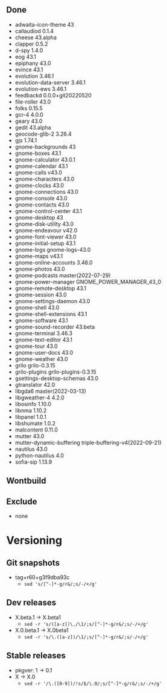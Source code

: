 ## Done
- adwaita-icon-theme 43
- callaudiod 0.1.4
- cheese 43.alpha
- clapper 0.5.2
- d-spy 1.4.0
- eog 43.1
- epiphany 43.0
- evince 43.1
- evolution 3.46.1
- evolution-data-server 3.46.1
- evolution-ews 3.46.1
- feedbackd 0.0.0+git20220520
- file-roller 43.0
- folks 0.15.5
- gcr-4 4.0.0
- geary 43.0
- gedit 43.alpha
- geocode-glib-2 3.26.4
- gjs 1.74.1
- gnome-backgrounds 43
- gnome-boxes 43.1
- gnome-calculator 43.0.1
- gnome-calendar 43.1
- gnome-calls v43.0
- gnome-characters 43.0
- gnome-clocks 43.0
- gnome-connections 43.0
- gnome-console 43.0
- gnome-contacts 43.0
- gnome-control-center 43.1
- gnome-desktop 43
- gnome-disk-utility 43.0
- gnome-endeavour v42.0
- gnome-font-viewer 43.0
- gnome-initial-setup 43.1
- gnome-logs gnome-logs-43.0
- gnome-maps v43.1
- gnome-online-accounts 3.46.0
- gnome-photos 43.0
- gnome-podcasts master(2022-07-29)
- gnome-power-manager GNOME_POWER_MANAGER_43_0
- gnome-remote-desktop 43.1
- gnome-session 43.0
- gnome-settings-daemon 43.0
- gnome-shell 43.0
- gnome-shell-extensions 43.1
- gnome-software 43.1
- gnome-sound-recorder 43.beta
- gnome-terminal 3.46.3
- gnome-text-editor 43.1
- gnome-tour 43.0
- gnome-user-docs 43.0
- gnome-weather 43.0
- grilo grilo-0.3.15
- grilo-plugins grilo-plugins-0.3.15
- gsettings-desktop-schemas 43.0
- gtranslator 42.0
- libgda6 master(2022-03-13)
- libgweather-4 4.2.0
- libosinfo 1.10.0
- libnma 1.10.2
- libpanel 1.0.1
- libshumate 1.0.2
- malcontent 0.11.0
- mutter 43.0
- mutter-dynamic-buffering triple-buffering-v4(2022-09-21)
- nautilus 43.0
- python-nautilus 4.0
- sofia-sip 1.13.9

## Wontbuild

## Exclude
- none

# Versioning
## Git snapshots
* tag+r60+g3f9dba93c
  * `sed 's/[^-]*-g/r&/;s/-/+/g'`

## Dev releases
* X.beta.1 -> X.beta1
  * `sed -r 's/([a-z])\./\1/;s/[^-]*-g/r&/;s/-/+/g'`
* X.0.beta.1 -> X.0beta1
  * `sed -r 's/\.([a-z])/\1/;s/[^-]*-g/r&/;s/-/+/g'`

## Stable releases
* pkgver: 1 -> 0.1
* X -> X.0
  * `sed -r '/\.([0-9])/!s/$/\.0/;s/[^-]*-g/r&/;s/-/+/g'`